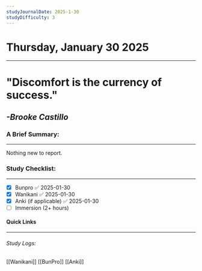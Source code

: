 ```yaml
---
studyJournalDate: 2025-1-30
studyDifficulty: 3
---
```


# Thursday, January 30 2025
---
# "Discomfort is the currency of success."

## *-Brooke Castillo*


### A Brief Summary:
---
Nothing new to report.

### Study Checklist:
---
- [x] Bunpro ✅ 2025-01-30
- [x] Wanikani ✅ 2025-01-30
- [x] Anki (if applicable) ✅ 2025-01-30
- [ ] Immersion (2+ hours)

#### Quick Links
---
###### Study Logs:
[[Wanikani]]
[[BunPro]]
[[Anki]]